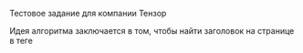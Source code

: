 Тестовое задание для компании Тензор

Идея алгоритма заключается в том, чтобы найти заголовок на странице в теге <title>, а затем найти текст из заголовка на странице в заголовочном теге, и далее находить текст в текстовом теге <p>, извлекая из них ссылки.
Сначала делал с поомщью классов, но потом понял, что это не универсально.

Алгоритм реализован на языке Python без использования сторонних библиотек.

Примеры парсинга можно найти в папке examples.

Что можно улучшить и изменить: необходимо сделать нормальное нахождение окончания статьи (находить родительский div и внутри него только парсить), можно поработать с тегами bold, string и т. п.

Запуск программы: python3.10 start.py --url
Например: python3.10 start.py https://lenta.ru/news/2022/10/11/gasbirol/
